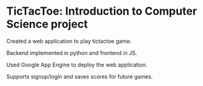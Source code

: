 # TicTacToe: Introduction to Computer Science project
Created a web application to play tictactoe game.

Backend implemented in python and frontend in JS.

Used Google App Engine to deploy the web application.

Supports signup/login and saves scores for future games.
